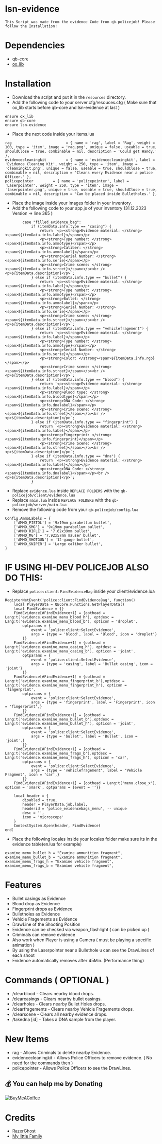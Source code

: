 # lsn-evidence
    This Script was made from the evidence Code from qb-policejob! Please follow the Installation!

# Dependencies
- [qb-core](https://github.com/qbcore-framework/qb-core)
- [ox_lib](https://github.com/overextended/ox_lib/releases)

# Installation
- Download the script and put it in the `resources` directory.
- Add the following code to your server.cfg/resouces.cfg ( Make sure that ox_lib starts before qb-core and lsn-evidence at last )
```
ensure ox_lib
ensure qb-core
ensure lsn-evidence
```
- Place the next code inside your items.lua
```
rag                         = { name = 'rag', label = 'Rag', weight = 100, type = 'item', image = 'rag.png', unique = false, useable = true, shouldClose = true, combinable = nil, description = 'Could get Handy.' },
evidencecleaningkit         = { name = 'evidencecleaningkit', label = 'Evidence Cleaning Kit', weight = 250, type = 'item', image = 'cleaningkit.png', unique = false, useable = true, shouldClose = true, combinable = nil, description = 'Cleans every Evidence near a police Officer.' },
policepointer         = { name = 'policepointer', label = 'Laserpointer', weight = 250, type = 'item', image = 'laserpointer.png', unique = true, useable = true, shouldClose = true, combinable = nil, description = 'Can be placed inside Bulletholes.' },
```
- Place the image inside your images folder in your inventory.
- Add the following code to your app.js of your inventory (31.12.2023 Version  ->  line 365 )
```
        case "filled_evidence_bag":
            if (itemData.info.type == "casing") {
                return `<p><strong>Evidence material: </strong><span>${itemData.info.label}</span></p>
                <p><strong>Type number: </strong><span>${itemData.info.ammotype}</span></p>
                <p><strong>Caliber: </strong><span>${itemData.info.ammolabel}</span></p>
                <p><strong>Serial Number: </strong><span>${itemData.info.serie}</span></p>
                <p><strong>Crime scene: </strong><span>${itemData.info.street}</span></p><br /><p>${itemData.description}</p>`;
            } else if (itemData.info.type == "bullet") {
                return `<p><strong>Evidence material: </strong><span>${itemData.info.label}</span></p>
                <p><strong>Type number: </strong><span>${itemData.info.ammotype}</span></p>
                <p><strong>Bullet: </strong><span>${itemData.info.ammolabel}</span></p>
                <p><strong>Serial Number: </strong><span>${itemData.info.serie}</span></p>
                <p><strong>Crime scene: </strong><span>${itemData.info.street}</span></p><br /><p>${itemData.description}</p>`;
            } else if (itemData.info.type == "vehiclefragement") {
                return `<p><strong>Evidence material: </strong><span>${itemData.info.label}</span></p>
                <p><strong>Type number: </strong><span>${itemData.info.ammotype}</span></p>
                <p><strong>Serial Number: </strong><span>${itemData.info.serie}</span></p>
                <p><strong>Color: </strong><span>${itemData.info.rgb}</span></p>
                <p><strong>Crime scene: </strong><span>${itemData.info.street}</span></p><br /><p>${itemData.description}</p>`;
            } else if (itemData.info.type == "blood") {
                return `<p><strong>Evidence material: </strong><span>${itemData.info.label}</span></p>
                <p><strong>Blood type: </strong><span>${itemData.info.bloodtype}</span></p>
                <p><strong>DNA Code: </strong><span>${itemData.info.dnalabel}</span></p>
                <p><strong>Crime scene: </strong><span>${itemData.info.street}</span></p><br /><p>${itemData.description}</p>`;
            } else if (itemData.info.type == "fingerprint") {
                return `<p><strong>Evidence material: </strong><span>${itemData.info.label}</span></p>
                <p><strong>Fingerprint: </strong><span>${itemData.info.fingerprint}</span></p>
                <p><strong>Crime Scene: </strong><span>${itemData.info.street}</span></p><br /><p>${itemData.description}</p>`;
            } else if (itemData.info.type == "dna") {
                return `<p><strong>Evidence material: </strong><span>${itemData.info.label}</span></p>
                <p><strong>DNA Code: </strong><span>${itemData.info.dnalabel}</span></p><br /><p>${itemData.description}</p>`;
            }
```
- Replace `evidence.lua` inside `REPLACE FOLDERS` with the `qb-policejob/client/evidence.lua`
- Replace `main.lua` inside `REPLACE FOLDERS` with the `qb-policejob/server/main.lua`
- Remove the following code from your `qb-policejob/config.lua`
```
Config.AmmoLabels = {
    ['AMMO_PISTOL'] = '9x19mm parabellum bullet',
    ['AMMO_SMG'] = '9x19mm parabellum bullet',
    ['AMMO_RIFLE'] = '7.62x39mm bullet',
    ['AMMO_MG'] = '7.92x57mm mauser bullet',
    ['AMMO_SHOTGUN'] = '12-gauge bullet',
    ['AMMO_SNIPER'] = 'Large caliber bullet',
}
```

# IF USING HI-DEV POLICEJOB ALSO DO THIS:
- Replace `police:client:FindEvidenceBag` inside your client/evidence.lua
```
RegisterNetEvent('police:client:FindEvidenceBag', function()
    local PlayerData = QBCore.Functions.GetPlayerData()
    local FindEvidence = {}
    FindEvidence[#FindEvidence+1] = {opthead = Lang:t('evidence.examine_menu_blood_h'), optdesc = Lang:t('evidence.examine_menu_blood_b'), opticon = 'droplet',
        optparams = {
            event = 'police:client:SelectEvidence',
            args = {type = 'blood', label = 'Blood', icon = 'droplet'}
        }}
    FindEvidence[#FindEvidence+1] = {opthead = Lang:t('evidence.examine_menu_casing_h'), optdesc = Lang:t('evidence.examine_menu_casing_b'), opticon = 'joint',
        optparams = {
            event = 'police:client:SelectEvidence',
            args = {type = 'casing', label = 'Bullet casing', icon = 'joint'}
        }}
    FindEvidence[#FindEvidence+1] = {opthead = Lang:t('evidence.examine_menu_fingerprint_b'),optdesc = Lang:t('evidence.examine_menu_fingerprint_h'), opticon = 'fingerprint',
        optparams = {
            event = 'police:client:SelectEvidence',
            args = {type = 'fingerprint', label = 'Fingerprint', icon = 'fingerprint',}
        }}
    FindEvidence[#FindEvidence+1] = {opthead = Lang:t('evidence.examine_menu_bullet_b'),optdesc = Lang:t('evidence.examine_menu_bullet_h'), opticon = 'joint',
        optparams = {
            event = 'police:client:SelectEvidence',
            args = {type = 'bullet', label = 'Bullet', icon = 'joint',}
        }}
    FindEvidence[#FindEvidence+1] = {opthead = Lang:t('evidence.examine_menu_frags_b'),optdesc = Lang:t('evidence.examine_menu_frags_h'), opticon = 'car',
        optparams = {
            event = 'police:client:SelectEvidence',
            args = {type = 'vehiclefragement', label = 'Vehicle Fragment', icon = 'car',}
        }}
    FindEvidence[#FindEvidence+1] = {opthead = Lang:t('menu.close_x'), opticon = 'xmark', optparams = {event = ''}}

    local header = {
        disabled = true,
        header = PlayerData.job.label,
        headerid = 'police_evidencebags_menu', -- unique
        desc = '',
        icon = 'microscope'
    }
    ContextSystem.Open(header, FindEvidence)
end)
```
- Place the following locales inside your locales folder make sure its in the evidence table(en.lua for example)
```
examine_menu_bullet_h = "Examine ammunition fragment",
examine_menu_bullet_b = "Examine ammunition fragment",
examine_menu_frags_h = "Examine vehicle fragment",
examine_menu_frags_b = "Examine vehicle fragment",
```

# Features
- Bullet casings as Evidence
- Blood drop as Evidence
- Fingerprint drops as Evidence
- Bulletholes as Evidence
- Vehicle Fragements as Evidence
- DrawLine of the Shooting Position
- Evidence can be checked via weapon_flashlight ( can be picked up )
- Criminals can remove evidence
- Also work when Player is using a Camera ( must be playing a specific animation )
- By using the Laserpointer near a Bullethole u can see the DrawLines of each shoot
- Evidence automatically removes after 45Min. (Performance thing)

# Commands ( OPTIONAL )
- /clearblood - Clears nearby blood drops.
- /clearcasings - Clears nearby bullet casings.
- /clearholes - Clears nearby Bullet Holes drops.
- /clearfragements - Clears nearby Vehicle Fragements drops.
- /clearscene - Clears all nearby evidence drops.
- /takedna [id] - Takes a DNA sample from the player.

# New Items
- rag - Allows Criminals to delete nearby Evidence.
- evidencecleaningkit - Allows Police Officers to remove evidence. ( No need for the commands then )
- policepointer - Allows Police Officers to see the DrawLines.

## 💰 You can help me by Donating
[![BuyMeACoffee](https://img.shields.io/badge/Buy%20Me%20a%20Coffee-ffdd00?style=for-the-badge&logo=buy-me-a-coffee&logoColor=black)](https://buymeacoffee.com/LeSiiN)

# Credits
- [RazerGhost](https://github.com/RazerGhost)
- [My little Family](https://github.com/Project-Sloth)
